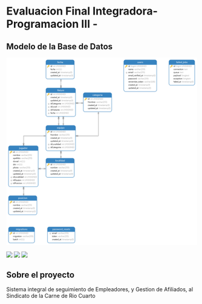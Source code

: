 # Evaluacion Final Integradora-Programacion III - 

## Modelo de la Base de Datos

![Database_Model](https://github.com/matiasjavierlucero/EfiLaravel/blob/master/public/images/Diagram.png)

<a href="#"><img src="https://img.shields.io/badge/license-MIT-green"></a>
<a href="#"><img src="https://img.shields.io/badge/php-^7.2.28-blue"></a>
<a href="#"><img src="https://img.shields.io/badge/Flask-red"></a>


## Sobre el proyecto
Sistema integral de seguimiento de Empleadores, y Gestion de Afiliados, al Sindicato de la Carne de Rio Cuarto
